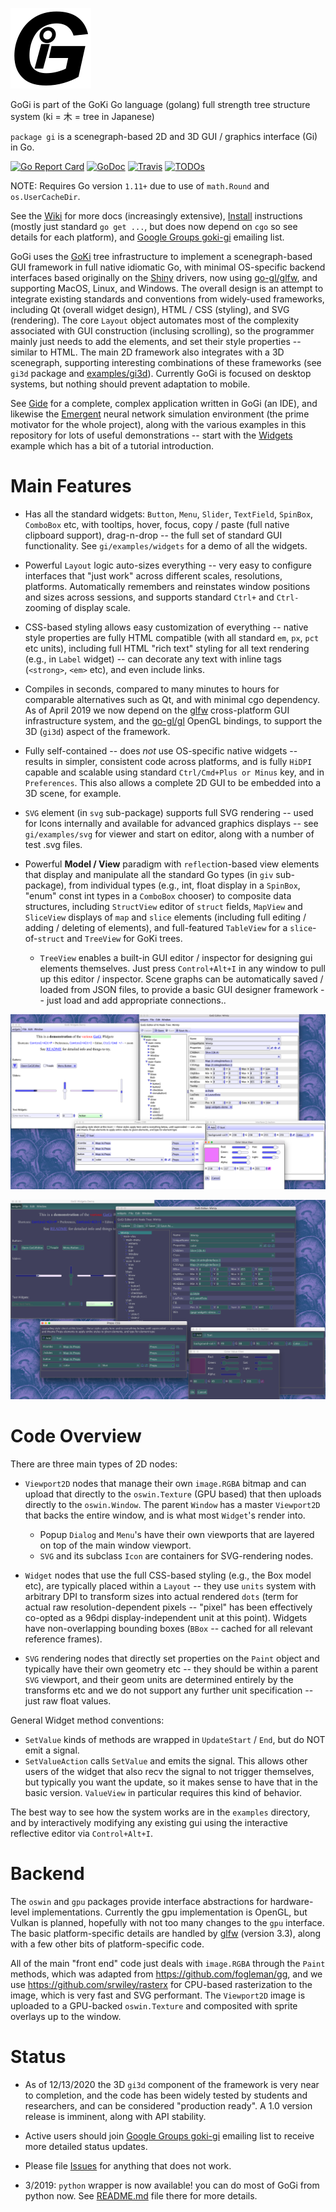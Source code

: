![alt tag](logo/gogi_logo.png)

GoGi is part of the GoKi Go language (golang) full strength tree structure system (ki = 木 = tree in Japanese)

`package gi` is a scenegraph-based 2D and 3D GUI / graphics interface (Gi) in Go.

[![Go Report Card](https://goreportcard.com/badge/github.com/goki/gi)](https://goreportcard.com/report/github.com/goki/gi)
[![GoDoc](https://godoc.org/github.com/goki/gi?status.svg)](https://godoc.org/github.com/goki/gi)
[![Travis](https://travis-ci.com/goki/gi.svg?branch=master)](https://travis-ci.com/goki/gi)
[![TODOs](https://badgen.net/https/api.tickgit.com/badgen/github.com/goki/gi)](https://www.tickgit.com/browse?repo=github.com/goki/gi)

NOTE: Requires Go version `1.11+` due to use of `math.Round` and `os.UserCacheDir`.

See the [Wiki](https://github.com/goki/gi/wiki) for more docs (increasingly extensive), [Install](https://github.com/goki/gi/wiki/Install) instructions (mostly just standard `go get ...`, but does now depend on `cgo` so see details for each platform), and [Google Groups goki-gi](https://groups.google.com/forum/#!forum/goki-gi) emailing list.

GoGi uses the [GoKi](https://github.com/goki/ki) tree infrastructure to implement a scenegraph-based GUI framework in full native idiomatic Go, with minimal OS-specific backend interfaces based originally on the [Shiny](https://github.com/golang/exp/tree/master/shiny) drivers, now using [go-gl/glfw](https://github.com/go-gl/glfw), and supporting MacOS, Linux, and Windows.  The overall design is an attempt to integrate existing standards and conventions from widely-used frameworks, including Qt (overall widget design), HTML / CSS (styling), and SVG (rendering).  The core `Layout` object automates most of the complexity associated with GUI construction (inclusing scrolling), so the programmer mainly just needs to add the elements, and set their style properties -- similar to HTML.  The main 2D framework also integrates with a 3D scenegraph, supporting interesting combinations of these frameworks (see `gi3d` package and [examples/gi3d](https://github.com/goki/gi/tree/master/examples/gi3d)).  Currently GoGi is focused on desktop systems, but nothing should prevent adaptation to mobile. 

See [Gide](https://github.com/goki/gide) for a complete, complex application written in GoGi (an IDE), and likewise the [Emergent](https://github.com/emer/emergent) neural network simulation environment (the prime motivator for the whole project), along with the various examples in this repository for lots of useful demonstrations -- start with the  [Widgets](https://github.com/goki/gi/tree/master/examples/widgets) example which has a bit of a tutorial introduction.

# Main Features

* Has all the standard widgets: `Button`, `Menu`, `Slider`, `TextField`, `SpinBox`, `ComboBox` etc, with tooltips, hover, focus, copy / paste (full native clipboard support), drag-n-drop -- the full set of standard GUI functionality.  See `gi/examples/widgets` for a demo of all the widgets.

* Powerful `Layout` logic auto-sizes everything -- very easy to configure interfaces that "just work" across different scales, resolutions, platforms.  Automatically remembers and reinstates window positions and sizes across sessions, and supports standard `Ctrl+` and `Ctrl-` zooming of display scale.

* CSS-based styling allows easy customization of everything -- native style properties are fully HTML compatible (with all standard `em`, `px`, `pct` etc units), including full HTML "rich text" styling for all text rendering (e.g., in `Label` widget) -- can decorate any text with inline tags (`<strong>`, `<em>` etc), and even include links.

* Compiles in seconds, compared to many minutes to hours for comparable alternatives such as Qt, and with minimal cgo dependency.  As of April 2019 we now depend on the [glfw](https://github.com/go-gl/glfw) cross-platform GUI infrastructure system, and the [go-gl/gl](https://github.com/go-gl/gl) OpenGL bindings, to support the 3D (`gi3d`) aspect of the framework.

* Fully self-contained -- does *not* use OS-specific native widgets -- results in simpler, consistent code across platforms, and is fully `HiDPI` capable and scalable using standard `Ctrl/Cmd+Plus or Minus` key, and in `Preferences`.  This also allows a complete 2D GUI to be embedded into a 3D scene, for example.

* `SVG` element (in `svg` sub-package) supports full SVG rendering -- used for Icons internally and available for advanced graphics displays -- see `gi/examples/svg` for viewer and start on editor, along with a number of test .svg files.

* Powerful **Model / View** paradigm with `reflect`ion-based view elements that display and manipulate all the standard Go types (in `giv` sub-package), from individual types (e.g., int, float display in a `SpinBox`, "enum" const int types in a `ComboBox` chooser) to composite data structures, including `StructView` editor of `struct` fields, `MapView` and `SliceView` displays of `map` and `slice` elements (including full editing / adding / deleting of elements), and full-featured `TableView` for a `slice`-of-`struct` and `TreeView` for GoKi trees.
    + `TreeView` enables a built-in GUI editor / inspector for designing gui elements themselves.  Just press `Control+Alt+I` in any window to pull up this editor / inspector.  Scene graphs can be automatically saved / loaded from JSON files, to provide a basic GUI designer framework -- just load and add appropriate connections..

![Screenshot of Widgets demo](screenshot.png?raw=true "Screenshot of Widgets demo")

![Screenshot of Widgets demo, Darker](screenshot_dark.png?raw=true "Screenshot of Widgets demo, Darker Colors")

# Code Overview

There are three main types of 2D nodes:

* `Viewport2D` nodes that manage their own `image.RGBA` bitmap and can upload that directly to the `oswin.Texture` (GPU based) that then uploads directly to the `oswin.Window`.  The parent `Window` has a master `Viewport2D` that backs the entire window, and is what most `Widget`'s render into.
    + Popup `Dialog` and `Menu`'s have their own viewports that are layered on top of the main window viewport.
    + `SVG` and its subclass `Icon` are containers for SVG-rendering nodes.

* `Widget` nodes that use the full CSS-based styling (e.g., the Box model etc), are typically placed within a `Layout` -- they use `units` system with arbitrary DPI to transform sizes into actual rendered `dots` (term for actual raw resolution-dependent pixels -- "pixel" has been effectively co-opted as a 96dpi display-independent unit at this point).  Widgets have non-overlapping bounding boxes (`BBox` -- cached for all relevant reference frames).

* `SVG` rendering nodes that directly set properties on the `Paint` object and typically have their own geometry etc -- they should be within a parent `SVG` viewport, and their geom units are determined entirely by the transforms etc and we do not support any further unit specification -- just raw float values.

General Widget method conventions:
* `SetValue` kinds of methods are wrapped in `UpdateStart` / `End`, but do NOT emit a signal.
* `SetValueAction` calls `SetValue` and emits the signal.
This allows other users of the widget that also recv the signal to not trigger themselves, but typically you want the update, so it makes sense to have that in the basic version.  `ValueView` in particular requires this kind of behavior.

The best way to see how the system works are in the `examples` directory, and by interactively modifying any existing gui using the interactive reflective editor via `Control+Alt+I`.

# Backend

The `oswin` and `gpu` packages provide interface abstractions for hardware-level implementations.  Currently the gpu implementation is OpenGL, but Vulkan is planned, hopefully with not too many changes to the `gpu` interface.  The basic platform-specific details are handled by [glfw](https://github.com/go-gl/glfw) (version 3.3), along with a few other bits of platform-specific code.

All of the main "front end" code just deals with `image.RGBA` through the `Paint` methods, which was adapted from https://github.com/fogleman/gg, and we use https://github.com/srwiley/rasterx for CPU-based rasterization to the image, which is very fast and SVG performant.   The `Viewport2D` image is uploaded to a GPU-backed `oswin.Texture` and composited with sprite overlays up to the window.

# Status

* As of 12/13/2020 the 3D `gi3d` component of the framework is very near to completion, and the code has been widely tested by students and researchers, and can be considered "production ready".  A 1.0 version release is imminent, along with API stability.

* Active users should join [Google Groups goki-gi](https://groups.google.com/forum/#!forum/goki-gi) emailing list to receive more detailed status updates.

* Please file [Issues](https://github.com/goki/gi/issues) for anything that does not work.

* 3/2019: `python` wrapper is now available!  you can do most of GoGi from python now.  See [README.md](https://github.com/goki/gi/tree/master/python/README.md) file there for more details.


